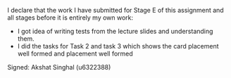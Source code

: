 I declare that the work I have submitted for Stage E of this assignment and all stages before it is entirely my own work:

* I got idea of writing tests from the lecture slides and understanding them.
* I did the tasks for Task 2 and task 3 which shows the card placement well formed and  placement well formed

Signed: Akshat Singhal (u6322388)